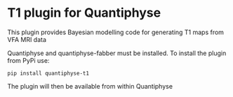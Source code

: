 T1 plugin for Quantiphyse
=========================

This plugin provides Bayesian modelling code for generating T1
maps from VFA MRI data

Quantiphyse and quantiphyse-fabber must be installed. To
install the plugin from PyPi use:

    pip install quantiphyse-t1

The plugin will then be available from within Quantiphyse

